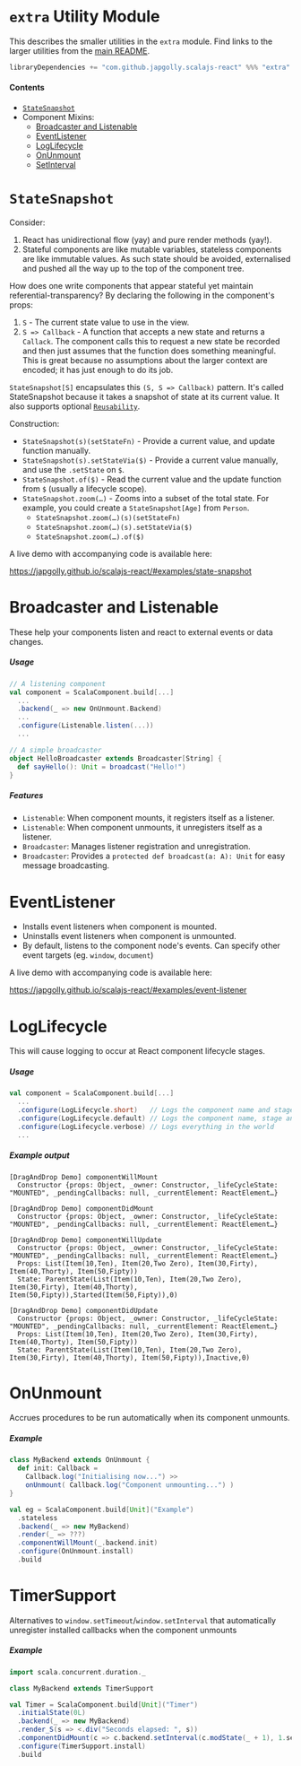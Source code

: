 `extra` Utility Module
======================

This describes the smaller utilities in the `extra` module.
Find links to the larger utilities from the [main README](../README.md).

```scala
libraryDependencies += "com.github.japgolly.scalajs-react" %%% "extra" % "0.11.3"
```

#### Contents

- [`StateSnapshot`](#statesnapshot)
- Component Mixins:
  - [Broadcaster and Listenable](#broadcaster-and-listenable)
  - [EventListener](#eventlistener)
  - [LogLifecycle](#loglifecycle)
  - [OnUnmount](#onunmount)
  - [SetInterval](#setinterval)


`StateSnapshot`
===============
Consider:
1. React has unidirectional flow (yay) and pure render methods (yay!).
2. Stateful components are like mutable variables, stateless components are like immutable values.
   As such state should be avoided, externalised and pushed all the way up to the top of the component tree.

How does one write components that appear stateful yet maintain referential-transparency?
By declaring the following in the component's props:
1. `S` - The current state value to use in the view.
2. `S => Callback` - A function that accepts a new state and returns a `Callack`.
  The component calls this to request a new state be recorded and then just assumes that the function does something
  meaningful. This is great because no assumptions about the larger context are encoded; it has just enough to do its job.

`StateSnapshot[S]` encapsulates this `(S, S => Callback)` pattern.
It's called StateSnapshot because it takes a snapshot of state at its current value.
It also supports optional [`Reusability`](PERFORMANCE.md).

Construction:

* `StateSnapshot(s)(setStateFn)` - Provide a current value, and update function manually.
* `StateSnapshot(s).setStateVia($)` - Provide a current value manually, and use the `.setState` on `$`.
* `StateSnapshot.of($)` - Read the current value and the update function from `$` (usually a lifecycle scope).
* `StateSnapshot.zoom(…)` - Zooms into a subset of the total state. For example, you could create a `StateSnapshot[Age]` from `Person`.
  * `StateSnapshot.zoom(…)(s)(setStateFn)`
  * `StateSnapshot.zoom(…)(s).setStateVia($)`
  * `StateSnapshot.zoom(…).of($)`

A live demo with accompanying code is available here:

https://japgolly.github.io/scalajs-react/#examples/state-snapshot


Broadcaster and Listenable
==========================
These help your components listen and react to external events or data changes.

##### Usage
```scala
// A listening component
val component = ScalaComponent.build[...]
  ...
  .backend(_ => new OnUnmount.Backend)
  ...
  .configure(Listenable.listen(...))
  ...

// A simple broadcaster
object HelloBroadcaster extends Broadcaster[String] {
  def sayHello(): Unit = broadcast("Hello!")
}
```

##### Features
* `Listenable`: When component mounts, it registers itself as a listener.
* `Listenable`: When component unmounts, it unregisters itself as a listener.
* `Broadcaster`: Manages listener registration and unregistration.
* `Broadcaster`: Provides a `protected def broadcast(a: A): Unit` for easy message broadcasting.

EventListener
=============
* Installs event listeners when component is mounted.
* Uninstalls event listeners when component is unmounted.
* By default, listens to the component node's events. Can specify other event targets (eg. `window`, `document`)

A live demo with accompanying code is available here:

https://japgolly.github.io/scalajs-react/#examples/event-listener


LogLifecycle
============
This will cause logging to occur at React component lifecycle stages.

##### Usage
```scala
val component = ScalaComponent.build[...]
  ...
  .configure(LogLifecycle.short)   // Logs the component name and stage
  .configure(LogLifecycle.default) // Logs the component name, stage and the props/state
  .configure(LogLifecycle.verbose) // Logs everything in the world
  ...
```

##### Example output
```
[DragAndDrop Demo] componentWillMount
  Constructor {props: Object, _owner: Constructor, _lifeCycleState: "MOUNTED", _pendingCallbacks: null, _currentElement: ReactElement…}

[DragAndDrop Demo] componentDidMount
  Constructor {props: Object, _owner: Constructor, _lifeCycleState: "MOUNTED", _pendingCallbacks: null, _currentElement: ReactElement…}

[DragAndDrop Demo] componentWillUpdate
  Constructor {props: Object, _owner: Constructor, _lifeCycleState: "MOUNTED", _pendingCallbacks: null, _currentElement: ReactElement…}
  Props: List(Item(10,Ten), Item(20,Two Zero), Item(30,Firty), Item(40,Thorty), Item(50,Fipty))
  State: ParentState(List(Item(10,Ten), Item(20,Two Zero), Item(30,Firty), Item(40,Thorty), Item(50,Fipty)),Started(Item(50,Fipty)),0)

[DragAndDrop Demo] componentDidUpdate
  Constructor {props: Object, _owner: Constructor, _lifeCycleState: "MOUNTED", _pendingCallbacks: null, _currentElement: ReactElement…}
  Props: List(Item(10,Ten), Item(20,Two Zero), Item(30,Firty), Item(40,Thorty), Item(50,Fipty))
  State: ParentState(List(Item(10,Ten), Item(20,Two Zero), Item(30,Firty), Item(40,Thorty), Item(50,Fipty)),Inactive,0)
```


OnUnmount
=========
Accrues procedures to be run automatically when its component unmounts.

##### Example
```scala
class MyBackend extends OnUnmount {
  def init: Callback =
    Callback.log("Initialising now...") >>
    onUnmount( Callback.log("Component unmounting...") )
}

val eg = ScalaComponent.build[Unit]("Example")
  .stateless
  .backend(_ => new MyBackend)
  .render(_ => ???)
  .componentWillMount(_.backend.init)
  .configure(OnUnmount.install)
  .build
```

TimerSupport
============
Alternatives to `window.setTimeout`/`window.setInterval` that automatically unregister installed callbacks
when the component unmounts

##### Example
```scala
import scala.concurrent.duration._

class MyBackend extends TimerSupport

val Timer = ScalaComponent.build[Unit]("Timer")
  .initialState(0L)
  .backend(_ => new MyBackend)
  .render_S(s => <.div("Seconds elapsed: ", s))
  .componentDidMount(c => c.backend.setInterval(c.modState(_ + 1), 1.second))
  .configure(TimerSupport.install)
  .build
```
